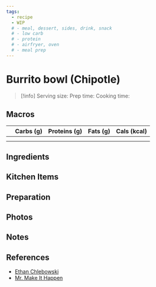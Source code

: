 ```yaml
---
tags:
  - recipe
  - WIP
  # - meal, dessert, sides, drink, snack
  # - low carb
  # - protein
  # - airfryer, oven
  # - meal prep
---
```

# Burrito bowl (Chipotle)

> [!info]
> Serving size:
> Prep time:
> Cooking time:

## Macros

|     | Carbs (g) | Proteins (g) | Fats (g) | Cals (kcal) |
| --- | --------- | ------------ | -------- | ----------- |
|     |           |              |          |             |
|     |           |              |          |             |

## Ingredients

## Kitchen Items

## Preparation

## Photos

## Notes

## References

- [Ethan Chlebowski](https://www.youtube.com/watch?v=OChZDrivjJw)
- [Mr. Make It Happen](https://www.youtube.com/watch?v=5Zc5AtwQ35k)
